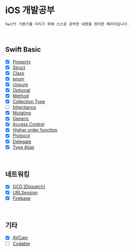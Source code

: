 # iOS 개발공부
```swift
Swift 기본기를 다지기 위해 스스로 공부한 내용을 정리한 페이지입니다.
```

<br>

## Swift Basic
- [x] [Property](https://github.com/sangwoo24/ios-Develop/tree/master/Swift%20Basic/swiftProperty)
- [x] [Struct](https://github.com/sangwoo24/ios-Develop/tree/master/Swift%20Basic/swiftStruct)
- [x] [Class](https://github.com/sangwoo24/ios-Develop/tree/master/Swift%20Basic/swiftClass)
- [x] [enum](https://github.com/sangwoo24/ios-Develop/tree/master/Swift%20Basic/enum)
- [x] [closure](https://github.com/sangwoo24/ios-Develop/tree/master/Swift%20Basic/swiftClosure)
- [x] [Optional](https://github.com/sangwoo24/ios-Develop/tree/master/Swift%20Basic/swiftOptional/swiftOptional.playground)
- [x] [Method](https://github.com/sangwoo24/ios-Develop/tree/master/Swift%20Basic/swiftMethod)
- [x] [Collection Type](https://github.com/sangwoo24/ios-Develop/tree/master/Swift%20Basic/Collection%20Types)
- [ ] [Inheritance]()
- [x] [Mutating](https://github.com/sangwoo24/ios-Develop/tree/master/Swift%20Basic/Mutating)
- [x] [Generic](https://github.com/sangwoo24/ios-Develop/blob/master/Swift%20Basic/Generic/Generic.playground/Contents.swift)  
- [x] [Access Control](https://github.com/sangwoo24/ios-Develop/tree/master/Swift%20Basic/Access%20Control)
- [x] [Higher order function](https://github.com/sangwoo24/ios-Develop/tree/master/Swift%20Basic/Higher%20order%20function)
- [x] [Protocol](https://github.com/sangwoo24/ios-Develop/tree/master/Swift%20Basic/Protocol/Protocol.playground)
- [x] [Delegate](https://github.com/sangwoo24/ios-Develop/tree/master/Swift%20Basic/Delegate)
- [x] [Type Alias](https://github.com/sangwoo24/ios-Develop/tree/master/Swift%20Basic/Type%20Alias)
<br>

## 네트워킹
- [x] [GCD [Dispatch]](https://github.com/sangwoo24/ios-Develop/tree/master/Swift%20Basic/iOS%20HTTP/GCD/GCD_Basic.playground)
- [x] [URLSession](https://github.com/sangwoo24/ios-Develop/tree/master/Swift%20Basic/iOS%20HTTP/URLSession)
- [x] [Firebase](https://github.com/sangwoo24/ios-Develop/tree/master/iOS%20Project/Firebase101)

<br>

## 기타
- [x] [AVCam](https://github.com/sangwoo24/ios-Develop/blob/master/Swift%20Basic/AVCam/README.md)
- [ ] [Codable]()
